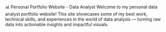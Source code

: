 📊 Personal Portfolio Website - Data Analyst
Welcome to my personal data analyst portfolio website! This site showcases some of my best work, technical skills, and experiences in the world of data analysis — turning raw data into actionable insights and impactful visuals.
